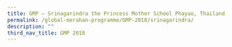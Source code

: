 ```yaml
---
title: GMP – Srinagarindra the Princess Mother School Phayao, Thailand
permalink: /global-merahan-programme/GMP-2018/srinagarindra/
description: ""
third_nav_title: GMP 2018
---
```

